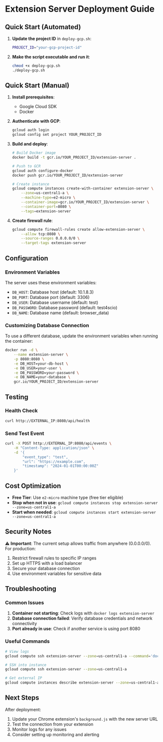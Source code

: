 # Extension Server Deployment Guide

## Quick Start (Automated)

1. **Update the project ID** in `deploy-gcp.sh`:
   ```bash
   PROJECT_ID="your-gcp-project-id"
   ```

2. **Make the script executable and run it**:
   ```bash
   chmod +x deploy-gcp.sh
   ./deploy-gcp.sh
   ```

## Quick Start (Manual)

1. **Install prerequisites**:
   - Google Cloud SDK
   - Docker

2. **Authenticate with GCP**:
   ```bash
   gcloud auth login
   gcloud config set project YOUR_PROJECT_ID
   ```

3. **Build and deploy**:
   ```bash
   # Build Docker image
   docker build -t gcr.io/YOUR_PROJECT_ID/extension-server .
   
   # Push to GCR
   gcloud auth configure-docker
   docker push gcr.io/YOUR_PROJECT_ID/extension-server
   
   # Create instance
   gcloud compute instances create-with-container extension-server \
       --zone=us-central1-a \
       --machine-type=e2-micro \
       --container-image=gcr.io/YOUR_PROJECT_ID/extension-server \
       --container-port=8080 \
       --tags=extension-server
   ```

4. **Create firewall rule**:
   ```bash
   gcloud compute firewall-rules create allow-extension-server \
       --allow tcp:8080 \
       --source-ranges 0.0.0.0/0 \
       --target-tags extension-server
   ```

## Configuration

### Environment Variables

The server uses these environment variables:

- `DB_HOST`: Database host (default: 10.1.8.3)
- `DB_PORT`: Database port (default: 3306)
- `DB_USER`: Database username (default: test)
- `DB_PASSWORD`: Database password (default: test4scio)
- `DB_NAME`: Database name (default: browser_data)

### Customizing Database Connection

To use a different database, update the environment variables when running the container:

```bash
docker run -d \
    --name extension-server \
    -p 8080:8080 \
    -e DB_HOST=your-db-host \
    -e DB_USER=your-user \
    -e DB_PASSWORD=your-password \
    -e DB_NAME=your-database \
    gcr.io/YOUR_PROJECT_ID/extension-server
```

## Testing

### Health Check
```bash
curl http://EXTERNAL_IP:8080/api/health
```

### Send Test Event
```bash
curl -X POST http://EXTERNAL_IP:8080/api/events \
    -H "Content-Type: application/json" \
    -d '{
        "event_type": "test",
        "url": "https://example.com",
        "timestamp": "2024-01-01T00:00:00Z"
    }'
```

## Cost Optimization

- **Free Tier**: Use `e2-micro` machine type (free tier eligible)
- **Stop when not in use**: `gcloud compute instances stop extension-server --zone=us-central1-a`
- **Start when needed**: `gcloud compute instances start extension-server --zone=us-central1-a`

## Security Notes

⚠️ **Important**: The current setup allows traffic from anywhere (0.0.0.0/0). For production:

1. Restrict firewall rules to specific IP ranges
2. Set up HTTPS with a load balancer
3. Secure your database connection
4. Use environment variables for sensitive data

## Troubleshooting

### Common Issues

1. **Container not starting**: Check logs with `docker logs extension-server`
2. **Database connection failed**: Verify database credentials and network connectivity
3. **Port already in use**: Check if another service is using port 8080

### Useful Commands

```bash
# View logs
gcloud compute ssh extension-server --zone=us-central1-a --command='docker logs extension-server'

# SSH into instance
gcloud compute ssh extension-server --zone=us-central1-a

# Get external IP
gcloud compute instances describe extension-server --zone=us-central1-a --format="get(networkInterfaces[0].accessConfigs[0].natIP)"
```

## Next Steps

After deployment:

1. Update your Chrome extension's `background.js` with the new server URL
2. Test the connection from your extension
3. Monitor logs for any issues
4. Consider setting up monitoring and alerting 